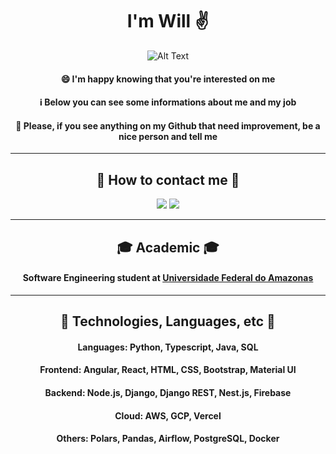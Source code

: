 
<div align="center">
  
# I'm Will ✌️
 

![Alt Text](https://media.giphy.com/media/3o7abB06u9bNzA8lu8/giphy.gif)



#### 😄 I'm happy  knowing that you're interested on me
#### ℹ️ Below you can see some informations about me and my job
#### 🙏 Please, if you see anything on my Github that need improvement, be a nice person and tell me
---
## 🔎 How to contact me 🔎
[<img src="https://img.shields.io/badge/linkedin-%230077B5.svg?&style=for-the-badge&logo=linkedin&logoColor=white">](https://www.linkedin.com/in/willonf/)
[<img src="https://img.shields.io/badge/gmail-%23D14836.svg?&style=for-the-badge&logo=gmail&logoColor=white">](mailto:contatowillon@gmail.com)

---
## 🎓 Academic 🎓
#### Software Engineering student at [Universidade Federal do Amazonas](https://www.instagram.com/ufam__/)
---
## 🚀 Technologies, Languages, etc 🚀
#### Languages: Python, Typescript, Java, SQL

#### Frontend: Angular, React, HTML, CSS, Bootstrap, Material UI

#### Backend: Node.js, Django, Django REST, Nest.js, Firebase

#### Cloud: AWS, GCP, Vercel

#### Others: Polars, Pandas, Airflow, PostgreSQL, Docker


</div>
